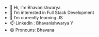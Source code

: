 - 👋 Hi, I’m Bhavanishwarya
- 👀 I’m interested in Full Stack Development
- 🌱 I’m currently learning JS
- 📫 LinkedIn : Bhavanishwarya Y
- 😄 Pronouns: Bhavana


<!---
Bhavanishwarya/Bhavanishwarya is a ✨ special ✨ repository because its `README.md` (this file) appears on your GitHub profile.
You can click the Preview link to take a look at your changes.
--->
